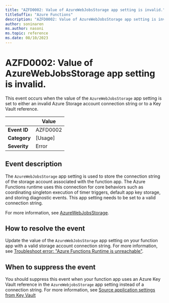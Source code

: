 ```yaml
---
title: "AZFD0002: Value of AzureWebJobsStorage app setting is invalid."
titleSuffix: "Azure Functions"
description: "AZFD0002: Value of AzureWebJobsStorage app setting is invalid."
author: soninaren
ms.author: nasoni
ms.topic: reference
ms.date: 08/10/2023
---
```


# AZFD0002: Value of AzureWebJobsStorage app setting is invalid.

This event occurs when the value of the `AzureWebJobsStorage` app setting is set to either an invalid Azure Storage account connection string or to a Key Vault reference.

| | Value |
|-|-|
| **Event ID** |AZFD0002|
| **Category** |[Usage]|
| **Severity** |Error|

## Event description
The `AzureWebJobsStorage` app setting is used to store the connection string of the storage account associated with the function app. The Azure Functions runtime uses this connection for core behaviors such as coordinating singleton execution of timer triggers, default app key storage, and storing diagnostic events. This app setting needs to be set to a valid connection string.

For more information, see [AzureWebJobsStorage](../../functions-app-settings.md#azurewebjobsstorage).

## How to resolve the event
Update the value of the `AzureWebJobsStorage` app setting on your function app with a valid storage account connection string. For more information, see [Troubleshoot error: "Azure Functions Runtime is unreachable"](../../functions-recover-storage-account.md).

## When to suppress the event
You should suppress this event when your function app uses an Azure Key Vault reference in the `AzureWebjobsStorage` app setting instead of a connection string. For more information, see [Source application settings from Key Vault](../../../app-service/app-service-key-vault-references.md?toc=%2Fazure%2Fazure-functions%2Ftoc.json#source-app-settings-from-key-vault)
